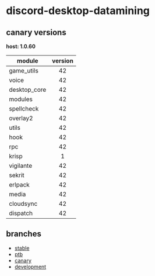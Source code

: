 # discord-desktop-datamining

## canary versions

**host: 1.0.60**

| module | version |
| ------ | :-----: |
| game_utils | 42 |
| voice | 42 |
| desktop_core | 42 |
| modules | 42 |
| spellcheck | 42 |
| overlay2 | 42 |
| utils | 42 |
| hook | 42 |
| rpc | 42 |
| krisp | 1 |
| vigilante | 42 |
| sekrit | 42 |
| erlpack | 42 |
| media | 42 |
| cloudsync | 42 |
| dispatch | 42 |

## branches

- [stable](https://github.com/OpenAsar/discord-desktop-datamining/tree/stable)
- [ptb](https://github.com/OpenAsar/discord-desktop-datamining/tree/ptb)
- [canary](https://github.com/OpenAsar/discord-desktop-datamining/tree/canary)
- [development](https://github.com/OpenAsar/discord-desktop-datamining/tree/development)